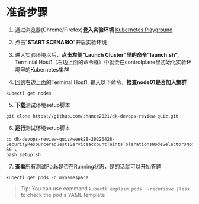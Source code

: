 # 准备步骤
1. 通过浏览器(Chrome/Firefox)**登入实验环境** [Kubernetes Playground](https://www.katacoda.com/courses/kubernetes/playground)

2. 点击"**START SCENARIO**"开启实验环境

3. 进入实验环境以后，**点击左侧“Launch Cluster”里的命令"launch.sh"**，Terminial Host1（右边上面的命令框）中就会在controlplane里初始化实验环境里的Kubernetes集群

4. 回到右边上面的Terminal Host1, 输入以下命令，**检查node01是否加入集群**
```
kubectl get nodes
```

5. **下载**测试环境setup脚本
```
git clone https://github.com/chance2021/dk-devops-review-quiz.git
```
6. **运行**测试环境setup脚本
```
cd dk-devops-review-quiz/week28-20220428-SecurityResourcerequestsServiceaccountTaintsTolerationsNodeSelectorsNodeaffinity && \
bash setup.sh
```
7. **查看**所有测试Pods是否在Running状态，是的话就可以开始答题
```
kubectl get pods -n mynamespace
```
> Tip: You can use command `kubectl explain pods --recursive |less` to check the pod's YAML template
